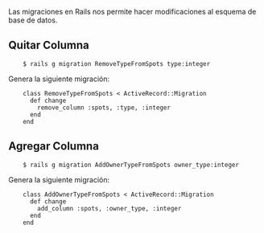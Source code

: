 Las migraciones en Rails nos permite hacer modificaciones al esquema de base de datos.

## Quitar Columna

		$ rails g migration RemoveTypeFromSpots type:integer

Genera la siguiente migración:

		class RemoveTypeFromSpots < ActiveRecord::Migration
		  def change
		    remove_column :spots, :type, :integer
		  end
		end

## Agregar Columna

		$ rails g migration AddOwnerTypeFromSpots owner_type:integer

Genera la siguiente migración:

		class AddOwnerTypeFromSpots < ActiveRecord::Migration
		  def change
		    add_column :spots, :owner_type, :integer
		  end
		end


